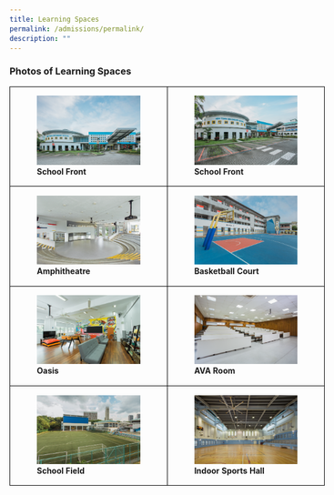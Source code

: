 ```yaml
---
title: Learning Spaces
permalink: /admissions/permalink/
description: ""
---
```

### Photos of Learning Spaces

<style>  
.table td{  
border:1px solid black;  
}  
</style>
<div class="container">
	<table style="width:110%;height: 100%" class="table">
		<tbody>
			<tr>
				<td style="width: 50%">
					<figure>
						<img style="width:100%;height: 100%" src="/images/School%20Premise/school_school%20drop%20off%20point_03.png">
						<figcaption><b>School Front</b>
						</figcaption>
					</figure>
				</td>
				<td style="width: 50%">
					<figure>
						<img style="width:100%;height: 100%" src="/images/School%20Premise/school_school%20front_05.png">
						<figcaption><b>School Front</b>
							<br>
						</figcaption>
					</figure>
				</td>
				</tr>
			<tr>
				<td style="width: 50%">
					<figure>
						<img style="width:100%;height: 100%" src="/images/School%20Premise/school_amphitheatre.png">
						<figcaption><b>Amphitheatre</b>
							<br>
						</figcaption>
					</figure>
				</td>
				<td style="width: 50%">
					<figure>
						<img style="width:100%;height: 100%" src="/images/School%20Premise/school_basketball%20court_02.png">
						<figcaption><b>Basketball Court</b>
							<br>
						</figcaption>
					</figure>
				</td>
			</tr>
			<tr>
				<td style="width: 50%">
					<figure>
						<img style="width:100%;height: 100%" src="/images/School%20Premise/school_oasis_02.png">
						<figcaption><b>Oasis</b>
							<br>
						</figcaption>
					</figure>
				</td>
				<td style="width: 50%">
					<figure>
						<img style="width:100%;height: 100%" src="/images/School%20Premise/school_ava_01.png">
						<figcaption><b>AVA Room</b>
							<br>
						</figcaption>
					</figure>
				</td>
			</tr>
			<tr>
				<td style="width: 50%">
					<figure>
						<img style="width:100%;height: 100%" src="/images/School%20Premise/school_field_01.png">
						<figcaption><b>School Field</b>
							<br>
						</figcaption>
					</figure>
				</td>
				<td style="width: 50%">
					<figure>
						<img style="width:100%;height: 100%" src="/images/School%20Premise/school_ish_02.png">
						<figcaption><b>Indoor Sports Hall</b>
							<br>
						</figcaption>
					</figure>
				</td>
			</tr>
		</tbody>
	</table> 
</div>